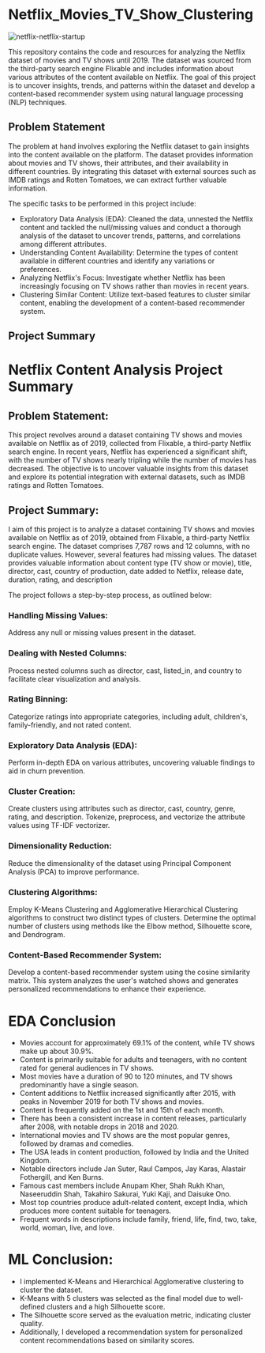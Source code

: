 # Netflix_Movies_TV_Show_Clustering
![netflix-netflix-startup](https://github.com/akeelrashid/Netflix_Movies_TV_Show_Clustering/assets/121357205/e29d85f6-e98e-4bf3-b088-bc5de19c2f06)

This repository contains the code and resources for analyzing the Netflix dataset of movies and TV shows until 2019. The dataset was sourced from the third-party search engine Flixable and includes information about various attributes of the content available on Netflix. The goal of this project is to uncover insights, trends, and patterns within the dataset and develop a content-based recommender system using natural language processing (NLP) techniques.

## Problem Statement
The problem at hand involves exploring the Netflix dataset to gain insights into the content available on the platform. The dataset provides information about movies and TV shows, their attributes, and their availability in different countries. By integrating this dataset with external sources such as IMDB ratings and Rotten Tomatoes, we can extract further valuable information.

The specific tasks to be performed in this project include:
* Exploratory Data Analysis (EDA): Cleaned the data, unnested the Netflix content and tackled the null/missing values and conduct a thorough analysis of the dataset to uncover trends, patterns, and correlations among different attributes.
* Understanding Content Availability: Determine the types of content available in different countries and identify any variations or preferences.
* Analyzing Netflix's Focus: Investigate whether Netflix has been increasingly focusing on TV shows rather than movies in recent years.
* Clustering Similar Content: Utilize text-based features to cluster similar content, enabling the development of a content-based recommender system.

## Project Summary

# Netflix Content Analysis Project Summary

## Problem Statement:

This project revolves around a dataset containing TV shows and movies available on Netflix as of 2019, collected from Flixable, a third-party Netflix search engine. In recent years, Netflix has experienced a significant shift, with the number of TV shows nearly tripling while the number of movies has decreased. The objective is to uncover valuable insights from this dataset and explore its potential integration with external datasets, such as IMDB ratings and Rotten Tomatoes.

## Project Summary:
I aim of this project is to analyze a dataset containing TV shows and movies available on Netflix as of 2019, obtained from Flixable, a third-party Netflix search engine. The dataset comprises 7,787 rows and 12 columns, with no duplicate values. However, several features had missing values. The dataset provides valuable information about content type (TV show or movie), title, director, cast, country of production, date added to Netflix, release date, duration, rating, and description

The project follows a step-by-step process, as outlined below:

###  Handling Missing Values:
Address any null or missing values present in the dataset.
### Dealing with Nested Columns: 
Process nested columns such as director, cast, listed_in, and country to facilitate clear visualization and analysis.
### Rating Binning: 
Categorize ratings into appropriate categories, including adult, children's, family-friendly, and not rated content.
### Exploratory Data Analysis (EDA): 
Perform in-depth EDA on various attributes, uncovering valuable findings to aid in churn prevention.
### Cluster Creation:
Create clusters using attributes such as director, cast, country, genre, rating, and description. Tokenize, preprocess, and vectorize the attribute values using TF-IDF vectorizer.
### Dimensionality Reduction:
Reduce the dimensionality of the dataset using Principal Component Analysis (PCA) to improve performance.
### Clustering Algorithms: 
Employ K-Means Clustering and Agglomerative Hierarchical Clustering algorithms to construct two distinct types of clusters. Determine the optimal number of clusters using methods like the Elbow method, Silhouette score, and Dendrogram.
### Content-Based Recommender System:
Develop a content-based recommender system using the cosine similarity matrix. This system analyzes the user's watched shows and generates personalized recommendations to enhance their experience.

# EDA Conclusion
- Movies account for approximately 69.1% of the content, while TV shows make up about 30.9%.
- Content is primarily suitable for adults and teenagers, with no content rated for general audiences in TV shows.
- Most movies have a duration of 90 to 120 minutes, and TV shows predominantly have a single season.
- Content additions to Netflix increased significantly after 2015, with peaks in November 2019 for both TV shows and movies.
- Content is frequently added on the 1st and 15th of each month.
- There has been a consistent increase in content releases, particularly after 2008, with notable drops in 2018 and 2020.
- International movies and TV shows are the most popular genres, followed by dramas and comedies.
- The USA leads in content production, followed by India and the United Kingdom.
- Notable directors include Jan Suter, Raul Campos, Jay Karas, Alastair Fothergill, and Ken Burns.
- Famous cast members include Anupam Kher, Shah Rukh Khan, Naseeruddin Shah, Takahiro Sakurai, Yuki Kaji, and Daisuke Ono.
- Most top countries produce adult-related content, except India, which produces more content suitable for teenagers.
- Frequent words in descriptions include family, friend, life, find, two, take, world, woman, live, and love.

# ML Conclusion:
- I implemented K-Means and Hierarchical Agglomerative clustering to cluster the dataset.
- K-Means with 5 clusters was selected as the final model due to well-defined clusters and a high Silhouette score.
- The Silhouette score served as the evaluation metric, indicating cluster quality.
- Additionally, I developed a recommendation system for personalized content recommendations based on similarity scores.












